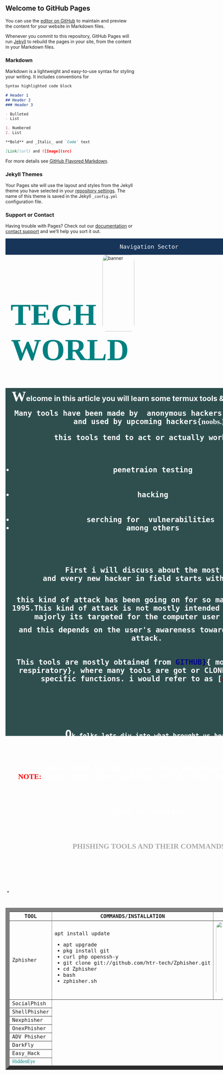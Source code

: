 ## Welcome to GitHub Pages

You can use the [editor on GitHub](https://github.com/pius22/christomep2/edit/gh-pages/index.md) to maintain and preview the content for your website in Markdown files.

Whenever you commit to this repository, GitHub Pages will run [Jekyll](https://jekyllrb.com/) to rebuild the pages in your site, from the content in your Markdown files.

### Markdown

Markdown is a lightweight and easy-to-use syntax for styling your writing. It includes conventions for

```markdown
Syntax highlighted code block

# Header 1
## Header 2
### Header 3

- Bulleted
- List

1. Numbered
2. List

**Bold** and _Italic_ and `Code` text

[Link](url) and ![Image](src)
```

For more details see [GitHub Flavored Markdown](https://guides.github.com/features/mastering-markdown/).

### Jekyll Themes

Your Pages site will use the layout and styles from the Jekyll theme you have selected in your [repository settings](https://github.com/pius22/christomep2/settings). The name of this theme is saved in the Jekyll `_config.yml` configuration file.

### Support or Contact

Having trouble with Pages? Check out our [documentation](https://docs.github.com/categories/github-pages-basics/) or [contact support](https://github.com/contact) and we’ll help you sort it out.
 <!DOCTYPE html>
 <html>
 <head>
 	<meta charset="utf-8">
 	<meta name="viewport" content="device-width, intial-scale=1">
 	<meta lang="en">
 	<title>github christomep</title>
 	<center>
 	 	<style type="text/css">
      * {
         box-sizing: border-box;
      }
      i {
         display: inline-block;
         width: 30px;
         height: 30px;
         background-image: url(images/icons.png);
         margin-bottom: -5px;
      }
      i.home-icon {
         background-position: top 0 left 0;
      }
      i.envelope-icon {
         background-position: top 0 left -30px;
      }
      i.bell-icon {
         background-position: top 0 left -60px;
      }
      i.dashboard-icon {
         background-position: top 0 left -90px;
      }
      .dd {
         position: relative;
         display: inline-block;
      }
      .dd-btn {
         padding: 15px;
         text-align: center;
         background: #173459;
         border: none;
         width: 900px;
         color: #f8f9f9;
      }
      .dd-content {
         position: absolute;
         width: 100%;
         box-shadow: 0 18px 36px rgba(0,0,0,0.30), 0 14px 11px rgba(0,0,0,0.22);
         height: 0px;
         transition: height 1s;
         overflow: hidden;
      }
      .dd:hover > .dd-content {
         height: 240px;
      }
      .dd-content > a {
         display: block;
         height: 60px;
         padding: 15px;
         text-decoration: none;
         color: black;
      }
   </style>
</head>
<body>
   <div class="dd">
      <button class="dd-btn"><code style="font-size: 18px">Navigation Sector</code></button>
      <div class="dd-content">
         <a href="#"> <i class="home-icon"></i> Home </a>
         <a href="#"> <i class="dashboard-icon"></i> Dashboard </a>
         <a href="#"> <i class="envelope-icon"></i> Messages </a>
         <a href="#"> <i class="bell-icon"></i> Notifications </a>
      </div>
   </div>
</body>
</center>
 </head>
 <style type="text/css">
 	img{
 		border-radius: 50%;
 	}
 </style>
 <img src="banner.jpg" alt="banner" width="100" align="right" />
 <h1 style="font-size: 95px; font-family: Algerian; text-align: center; color: teal;font-weight: bold">TECH WORLD</h1>
 <center><div class="pius">
 	<style type="text/css">
 		.pius{
 			height: 1089px;
 			width: 900px;
 			background-color: darkslategray
 		}
 	</style>
 	<b><span style="font-size: 45px; font-family: forte ; color: white">W</span><span style="font-size: 23px; color: white">elcome in this article you will learn some termux tools & thier commands.</span>
 	<p><code style="color: white; font-size: 23px">Many tools have been made by  anonymous hackers & programmers and used by upcoming hackers{<span style="font-family: chiller;font-weight: bold;">noobs.}<p style="color: white; font-size: 23px">this tools tend to act or actually work as <ul>
 		<b><li>penetraion testing</li></b>
 		<b><li>hacking</li></b>
 		<b><li>serching for  vulnerabilities <li>among others</li></b></li></li></ul></p>
 	</ul></span></code></p>
 	<p>
 		<code style="color: white; font-size: 23px">
 			First i will discuss about the most common attacks and every new hacker in field starts with <span style="color: white; font-size: 23px; font-weight: bold; font-family: Agency FB">phishing</span>
 			<p> this kind of attack has been going on for so many years since 1995.This kind of attack is not mostly intended for the system majorly its targeted for the computer user {<span style="font-weight: bold; font-size: 25px; font-family: Bradley Hand ITC; color: red">VICTIM</span>}</p><span style="color: white; font-size: 23px"> and this depends on the user's awareness toward this kind of attack. </span>
 			<p style="color: white; font-size: 23px">This tools are mostly obtained from <span style="color: darkblue; font-size: 23px">GITHUB}</span>{<span style="color: white; font-size: 23px"> mostly known as respiratory</span>}, where many tools are got or CLONED to perform specific functions. i would refer to as [<span style="color: darkred; font-size: 23px">attacts</span>]</span></p>
 		</code>
 	</p></b>
 	<p>
 		<b><code>
 			<p style="color: white; font-size: 23px"><span style="font-size: 34px">O</span><span>k folks lets div into what brought us here.</p>
 				<p style="color: white; font-size: 23px"> I have trisd to list a few tools and thier commands <br><span style="color: red; font-size: 23px; font-family: bell MT">NOTE:</span><span style="color: white; font-size: 23px">always mind your spellings of the link and tool names.</span></p></span>
 				<h3 style="color: white; font-size: 23px">lets get started</h3>
 				<table style="padding: 23px; border: 23px">
 						<h4 style="color: darkgrey; font-size: 23px; font-family: bell MT">PHISHING TOOLS AND THEIR COMMANDS</h4>
 						<table cellpadding="23" border="12">
 							<tbody>
 						 <th> TOOL</th>
 						 <th>COMMANDS/INSTALLATION</th>
 						 <th>IMAGE</th>
 						<tr></tr>
 						<tr>
 							<td> Zphisher</td>
 							<td>apt install update
 								<ul>
 									<li>apt upgrade</li>
 									<li>pkg install git</li>
 									<li>curl php openssh-y</li>
 									<li>git clone git://github.com/htr-tech/Zphisher.git</li>
 									<li>cd Zphisher</li>
 									<li>bash</li>
 									<li>zphisher.sh</li>
 									<td><style type="text/css">
 										img{
 											border-radius: 10%;
 											max-width: 150%;
 											height: 240px;
 										}
 									</style>
 									<img src="zphisher.jpg" width="210"></td>
 								</ul>
 						</tr>
 						<tr>
 							<td>SocialPhish</td>
 							<ul>
 								<li></li>
 							</ul>
 						</tr>
 						<tr>
 							<td>
 								ShellPhisher
 							</td>
 						</tr>
 						<tr>
 							<td>
 								Nexphisher
 							</td>
 						</tr>
 						<tr>
 							<td>
 								OnexPhisher
 							</td>
 						</tr>
 						<tr>
 							<td>
 								ADV Phisher
 							</td>
 						</tr>
 						<tr>
 						<td>DarkFly</td>
 						</tr>
 						<tr>
 							<td>Easy_Hack</td>
 						</tr>
 						<tr>
 							<td style="font-family: times new roman; color:teal">HiddenEye</td>
 						</tr>
 				</table></tbody>
 		</code>
 	</p></b>
 </center></div>
 </body>
 </html>
